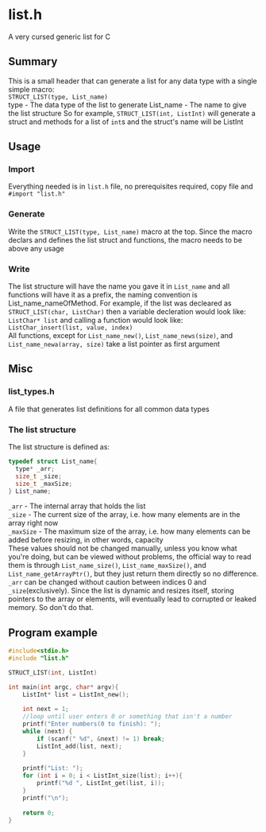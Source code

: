 # list.h
A very cursed generic list for C

## Summary
This is a small header that can generate a list for any data type with a single simple macro: <br>
`STRUCT_LIST(type, List_name)` <br>
type - The data type of the list to generate
List_name - The name to give the list structure
So for example, `STRUCT_LIST(int, ListInt)` will generate a struct and methods for a list of `int`s and the struct's name will be ListInt

## Usage
### Import
Everything needed is in `list.h` file, no prerequisites required, copy file and `#import "list.h"`
### Generate
Write the `STRUCT_LIST(type, List_name)` macro at the top. Since the macro declars and defines the list struct and functions, the macro needs to be above any usage
### Write
The list structure will have the name you gave it in `List_name` and all functions will have it as a prefix, the naming convention is List_name_nameOfMethod.
For example, if the list was decleared as `STRUCT_LIST(char, ListChar)` then a variable decleration would look like: `ListChar* list`
and calling a function would look like: `ListChar_insert(list, value, index)` <br>
All functions, except for `List_name_new()`, `List_name_news(size)`, and `List_name_newa(array, size)` take a list pointer as first argument

## Misc
### list_types.h
A file that generates list definitions for all common data types
### The list structure
The list structure is defined as:
```c
typedef struct List_name{
  type* _arr;
  size_t _size;
  size_t _maxSize;
} List_name;
```
`_arr` - The internal array that holds the list <br>
`_size` - The current size of the array, i.e. how many elements are in the array right now <br>
`_maxSize` - The maximum size of the array, i.e. how many elements can be added before resizing, in other words, capacity <br>
These values should not be changed manually, unless you know what you're doing, but can be viewed without problems, the official way to read them is through
`List_name_size()`, `List_name_maxSize()`, and `List_name_getArrayPtr()`, but they just return them directly so no difference. `_arr` can be changed without caution
between indices 0 and `_size`(exclusively). Since the list is dynamic and resizes itself, storing pointers to the array or elements, will eventually lead to
corrupted or leaked memory. So don't do that.

## Program example
```c
#include<stdio.h>
#include "list.h"

STRUCT_LIST(int, ListInt)

int main(int argc, char* argv){
	ListInt* list = ListInt_new();
	
	int next = 1;
	//loop until user enters 0 or something that isn't a number
	printf("Enter numbers(0 to finish): ");
	while (next) {
		if (scanf(" %d", &next) != 1) break;
		ListInt_add(list, next);
	}
	
	printf("List: ");
	for (int i = 0; i < ListInt_size(list); i++){
		printf("%d ", ListInt_get(list, i));
	}
	printf("\n");
	
	return 0;
}
```
